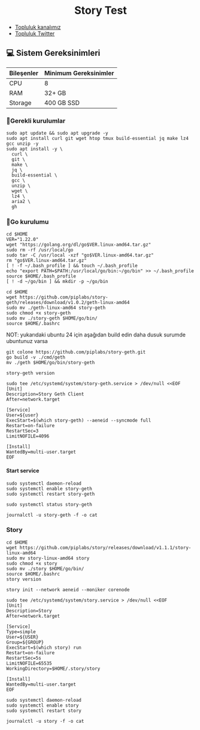 <h1 align="center"> Story Test </h1>



 * [Topluluk kanalımız](https://t.me/corenodechat)<br>
 * [Topluluk Twitter](https://twitter.com/corenodeHQ)<br>


## 💻 Sistem Gereksinimleri
| Bileşenler | Minimum Gereksinimler | 
| ------------ | ------------ |
| CPU |	8|
| RAM	| 32+ GB |
| Storage	| 400 GB SSD |




### 🚧Gerekli kurulumlar
```
sudo apt update && sudo apt upgrade -y
sudo apt install curl git wget htop tmux build-essential jq make lz4 gcc unzip -y
sudo apt install -y \
  curl \
  git \
  make \
  jq \
  build-essential \
  gcc \
  unzip \
  wget \
  lz4 \
  aria2 \
  gh
```

### 🚧Go kurulumu
```
cd $HOME
VER="1.22.0"
wget "https://golang.org/dl/go$VER.linux-amd64.tar.gz"
sudo rm -rf /usr/local/go
sudo tar -C /usr/local -xzf "go$VER.linux-amd64.tar.gz"
rm "go$VER.linux-amd64.tar.gz"
[ ! -f ~/.bash_profile ] && touch ~/.bash_profile
echo "export PATH=$PATH:/usr/local/go/bin:~/go/bin" >> ~/.bash_profile
source $HOME/.bash_profile
[ ! -d ~/go/bin ] && mkdir -p ~/go/bin
```

```
cd $HOME
wget https://github.com/piplabs/story-geth/releases/download/v1.0.2/geth-linux-amd64
sudo mv ./geth-linux-amd64 story-geth
sudo chmod +x story-geth
sudo mv ./story-geth $HOME/go/bin/
source $HOME/.bashrc
```
NOT: yukarıdaki ubuntu 24 için aşağıdan build edin daha dusuk surumde ubuntunuz varsa
```
git colone https://github.com/piplabs/story-geth.git
go build -v ./cmd/geth
mv ./geth $HOME/go/bin/story-geth
```
```
story-geth version
```


```
sudo tee /etc/systemd/system/story-geth.service > /dev/null <<EOF
[Unit]
Description=Story Geth Client
After=network.target

[Service]
User=${user}
ExecStart=$(which story-geth) --aeneid --syncmode full
Restart=on-failure
RestartSec=3
LimitNOFILE=4096

[Install]
WantedBy=multi-user.target
EOF
```
#### Start service
```
sudo systemctl daemon-reload
sudo systemctl enable story-geth
sudo systemctl restart story-geth
```
```
sudo systemctl status story-geth
```
```
journalctl -u story-geth -f -o cat
```

### Story
```
cd $HOME
wget https://github.com/piplabs/story/releases/download/v1.1.1/story-linux-amd64
sudo mv story-linux-amd64 story
sudo chmod +x story
sudo mv ./story $HOME/go/bin/
source $HOME/.bashrc
story version
```

```
story init --network aeneid --moniker corenode
```

```
sudo tee /etc/systemd/system/story.service > /dev/null <<EOF
[Unit]
Description=Story
After=network.target

[Service]
Type=simple
User=${USER}
Group=${GROUP}
ExecStart=$(which story) run
Restart=on-failure
RestartSec=5s
LimitNOFILE=65535
WorkingDirectory=$HOME/.story/story

[Install]
WantedBy=multi-user.target
EOF
```

```
sudo systemctl daemon-reload
sudo systemctl enable story
sudo systemctl restart story
```
```
journalctl -u story -f -o cat
```



























